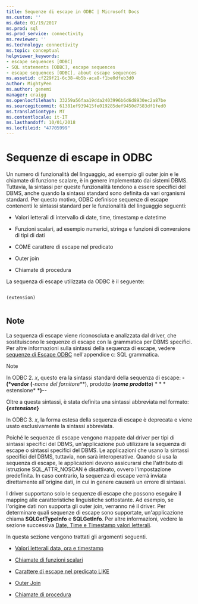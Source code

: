 ```yaml
---
title: Sequenze di escape in ODBC | Microsoft Docs
ms.custom: ''
ms.date: 01/19/2017
ms.prod: sql
ms.prod_service: connectivity
ms.reviewer: ''
ms.technology: connectivity
ms.topic: conceptual
helpviewer_keywords:
- escape sequences [ODBC]
- SQL statements [ODBC], escape sequences
- escape sequences [ODBC], about escape sequences
ms.assetid: cf229f21-6c38-4b5b-aca8-f1be0dfeb3d0
author: MightyPen
ms.author: genemi
manager: craigg
ms.openlocfilehash: 33259a56faa19dda2403996b6d6d8930ec2a87be
ms.sourcegitcommit: 61381ef939415fe019285def9450d7583df1fed0
ms.translationtype: MT
ms.contentlocale: it-IT
ms.lasthandoff: 10/01/2018
ms.locfileid: "47705999"
---
```

# <a name="escape-sequences-in-odbc"></a>Sequenze di escape in ODBC
Un numero di funzionalità del linguaggio, ad esempio gli outer join e le chiamate di funzione scalare, è in genere implementato dai sistemi DBMS. Tuttavia, la sintassi per queste funzionalità tendono a essere specifici del DBMS, anche quando la sintassi standard sono definita da vari organismi standard. Per questo motivo, ODBC definisce sequenze di escape contenenti le sintassi standard per le funzionalità del linguaggio seguenti:  
  
-   Valori letterali di intervallo di date, time, timestamp e datetime  
  
-   Funzioni scalari, ad esempio numerici, stringa e funzioni di conversione di tipi di dati  
  
-   COME carattere di escape nel predicato  
  
-   Outer join  
  
-   Chiamate di procedura  
  
 La sequenza di escape utilizzata da ODBC è il seguente:  
  
```  
  
(extension)  
  
```  
  
## <a name="remarks"></a>Note  
 La sequenza di escape viene riconosciuta e analizzata dal driver, che sostituiscono le sequenze di escape con la grammatica per DBMS specifici. Per altre informazioni sulla sintassi della sequenza di escape, vedere [sequenze di Escape ODBC](../../../odbc/reference/appendixes/odbc-escape-sequences.md) nell'appendice c: SQL grammatica.  
  
> [!NOTE]  
>  In ODBC 2. *x*, questo era la sintassi standard della sequenza di escape: **-(\*vendor (***-nome del fornitore***), prodotto (***nome prodotto***) * * * estensione*  **\*)--**  
>   
>  Oltre a questa sintassi, è stata definita una sintassi abbreviata nel formato: **{***estensione***}**  
>   
>  In ODBC 3. *x*, la forma estesa della sequenza di escape è deprecata e viene usato esclusivamente la sintassi abbreviata.  
  
 Poiché le sequenze di escape vengono mappate dal driver per tipi di sintassi specifici del DBMS, un'applicazione può utilizzare la sequenza di escape o sintassi specifici del DBMS. Le applicazioni che usano la sintassi specifici del DBMS, tuttavia, non sarà interoperative. Quando si usa la sequenza di escape, le applicazioni devono assicurarsi che l'attributo di istruzione SQL_ATTR_NOSCAN è disattivato, ovvero l'impostazione predefinita. In caso contrario, la sequenza di escape verrà inviata direttamente all'origine dati, in cui in genere causerà un errore di sintassi.  
  
 I driver supportano solo le sequenze di escape che possono eseguire il mapping alle caratteristiche linguistiche sottostante. Ad esempio, se l'origine dati non supporta gli outer join, verranno né il driver. Per determinare quali sequenze di escape sono supportate, un'applicazione chiama **SQLGetTypeInfo** e **SQLGetInfo**. Per altre informazioni, vedere la sezione successiva [Date, Time e Timestamp valori letterali](../../../odbc/reference/develop-app/date-time-and-timestamp-literals.md).  
  
 In questa sezione vengono trattati gli argomenti seguenti.  
  
-   [Valori letterali data, ora e timestamp](../../../odbc/reference/develop-app/date-time-and-timestamp-literals.md)  
  
-   [Chiamate di funzioni scalari](../../../odbc/reference/develop-app/scalar-function-calls.md)  
  
-   [Carattere di escape nel predicato LIKE](../../../odbc/reference/develop-app/like-predicate-escape-character.md)  
  
-   [Outer Join](../../../odbc/reference/develop-app/outer-joins.md)  
  
-   [Chiamate di procedura](../../../odbc/reference/develop-app/procedure-calls.md)
